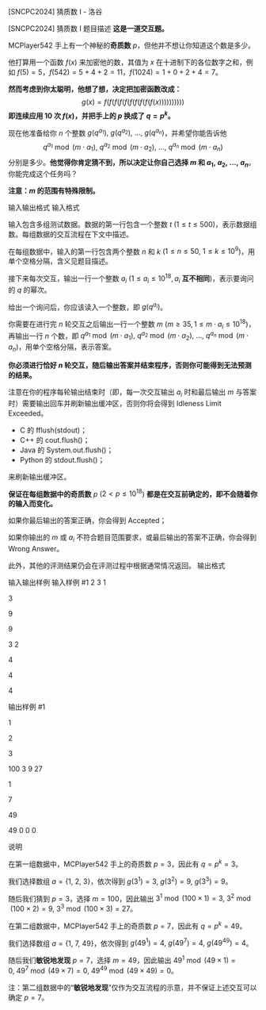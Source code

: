 



[SNCPC2024] 猜质数 I - 洛谷














[SNCPC2024] 猜质数 I
题目描述
**这是一道交互题。**

MCPlayer542 手上有一个神秘的**奇质数** $p$，但他并不想让你知道这个数是多少。

他打算用一个函数 $f(x)$ 来加密他的数，其值为 $x$ 在十进制下的各位数字之和，例如 $f(5)=5$，$f(542)=5+4+2=11$，$f(1024)=1+0+2+4=7$。

**然而考虑到你太聪明，他想了想，决定把加密函数改成：**
$$g(x)=f(f(f(f(f(f(f(f(f(f(x))))))))))$$
**即连续应用 $10$ 次 $f(x)$，并把手上的 $p$ 换成了 $q=p^k$。** 

现在他准备给你 $n$ 个整数 $g(q^{a_1}),\ g(q^{a_2}),\ \ldots,\ g(q^{a_n})$，并希望你能告诉他
$$q^{a_1}\bmod (m\cdot a_1),\ q^{a_2}\bmod (m\cdot a_2),\ \ldots,\ q^{a_n}\bmod (m\cdot a_n)$$
分别是多少。**他觉得你肯定猜不到，所以决定让你自己选择 $m$ 和 $a_1,\ a_2,\ \ldots,\ a_n$**。你能完成这个任务吗？

**注意：$m$ 的范围有特殊限制。**

输入输出格式
输入格式

输入包含多组测试数据。数据的第一行包含一个整数 $t$ ($1\le t\le 500$)，表示数据组数。每组数据的交互流程在下文中描述。

在每组数据中，输入的第一行包含两个整数 $n$ 和 $k$ ($1\le n\le 50, \ 1\le k\le 10^9$)，用单个空格分隔，含义见题目描述。

接下来每次交互，输出一行一个整数 $a_i$ ($1\le a_i\le 10^{18},a_i$ **互不相同**)，表示要询问的 $q$ 的幂次。

给出一个询问后，你应该读入一个整数，即 $g(q^{a_i})$。

你需要在进行完 $n$ 轮交互之后输出一行一个整数 $m$ ($m\ge 35,1\le m\cdot a_i\le 10^{18}$)，再输出一行 $n$ 个数，即 $q^{a_1}\bmod (m\cdot a_1), \ q^{a_2}\bmod (m\cdot a_2), \ \ldots, \ q^{a_n}\bmod (m\cdot a_n)$，用单个空格分隔，表示答案。

**你必须进行恰好 $n$ 轮交互，随后输出答案并结束程序，否则你可能得到无法预测的结果。**

注意在你的程序每轮输出结束时（即，每一次交互输出 $a_i$ 时和最后输出 $m$ 与答案时）需要输出回车并刷新输出缓冲区，否则你将会得到 $\text{Idleness Limit Exceeded}$。

- C 的 $\text{fflush(stdout)}$；
- C++ 的 $\text{cout.flush()}$；
- Java 的 $\text{System.out.flush()}$；
- Python 的 $\text{stdout.flush()}$；

来刷新输出缓冲区。

**保证在每组数据中的奇质数** $p$ ($2<p\le 10^{18}$) **都是在交互前确定的，即不会随着你的输入而变化。**

如果你最后输出的答案正确，你会得到 $\text{Accepted}$；

如果你输出的 $m$ 或 $a_i$ 不符合题目范围要求，或最后输出的答案不正确，你会得到 $\text{Wrong Answer}$。

此外，其他的评测结果仍会在评测过程中根据通常情况返回。
输出格式


输入输出样例
输入样例 #1
2
3 1

3

9

9


3 2

4

4

4



输出样例 #1


1

2

3

100
3 9 27

1

7

49

49
0 0 0

说明


在第一组数据中，MCPlayer542 手上的奇质数 $p=3$，因此有 $q=p^k=3$。

我们选择数组 $a=\{1,\ 2,\ 3\}$，依次得到 $g(3^1)=3, \ g(3^2)=9, \ g(3^3)=9$。

随后我们猜到 $p=3$，选择 $m=100$，因此输出 $3^1\bmod (100\times 1)=3, \ 3^2\bmod (100\times 2)=9, \ 3^3\bmod (100\times 3)=27$。

在第二组数据中，MCPlayer542 手上的奇质数 $p=7$，因此有 $q=p^k=49$。

我们选择数组 $a=\{1,\ 7,\ 49\}$，依次得到 $g(49^1)=4,\ g(49^7)=4,\ g(49^{49})=4$。

随后我们**敏锐地发现** $p=7$，选择 $m=49$，因此输出 $49^1\bmod (49\times 1)=0, \ 49^7\bmod (49\times 7)=0, \ 49^{49}\bmod (49\times 49)=0$。

注：第二组数据中的“**敏锐地发现**”仅作为交互流程的示意，并不保证上述交互可以确定 $p=7$。






